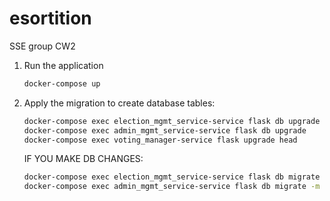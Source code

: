 # esortition

SSE group CW2

1.  Run the application
    ```bash
    docker-compose up
    ```
2.  Apply the migration to create database tables:

    ```bash
    docker-compose exec election_mgmt_service-service flask db upgrade
    docker-compose exec admin_mgmt_service-service flask db upgrade
    docker-compose exec voting_manager-service flask upgrade head
    ```

    IF YOU MAKE DB CHANGES:

    ```bash
    docker-compose exec election_mgmt_service-service flask db migrate -m "Initial migration"
    docker-compose exec admin_mgmt_service-service flask db migrate -m "Initial migration"
    ```
